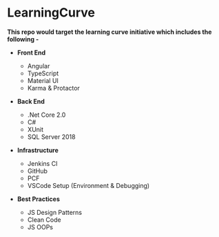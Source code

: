 # LearningCurve

**This repo would target the learning curve initiative which includes the following -**

- **Front End**

  - Angular
  - TypeScript
  - Material UI
  - Karma & Protactor

- **Back End**

  - .Net Core 2.0
  - C#
  - XUnit
  - SQL Server 2018

- **Infrastructure**

  - Jenkins CI
  - GitHub
  - PCF
  - VSCode Setup (Environment & Debugging)

- **Best Practices**

  - JS Design Patterns
  - Clean Code
  - JS OOPs
